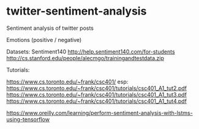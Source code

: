 # twitter-sentiment-analysis
Sentiment analysis of twitter posts



Emotions (positive / negative)

Datasets:
Sentiment140
http://help.sentiment140.com/for-students
http://cs.stanford.edu/people/alecmgo/trainingandtestdata.zip

Tutorials:

https://www.cs.toronto.edu/~frank/csc401/
esp:
https://www.cs.toronto.edu/~frank/csc401/tutorials/csc401_A1_tut2.pdf
https://www.cs.toronto.edu/~frank/csc401/tutorials/csc401_A1_tut3.pdf
https://www.cs.toronto.edu/~frank/csc401/tutorials/csc401_A1_tut4.pdf

https://www.oreilly.com/learning/perform-sentiment-analysis-with-lstms-using-tensorflow

